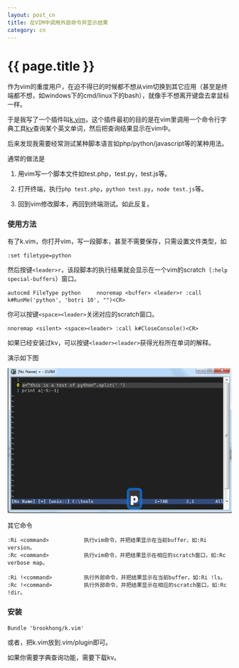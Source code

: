 ```yaml
---
layout: post_cn
title: 在VIM中调用外部命令并显示结果
category: cn
---
```


{{ page.title }}
================

作为vim的重度用户，在迫不得已的时候都不想从vim切换到其它应用（甚至是终端都不想，如windows下的cmd/linux下的bash），就像手不想离开键盘去拿鼠标一样。

于是我写了一个插件叫[k.vim](https://github.com/brookhong/k.vim)，这个插件最初的目的是在vim里调用一个命令行字典工具[kv](https://github.com/brookhong/kv)查询某个英文单词，然后把查询结果显示在vim中。

后来发现我需要经常测试某种脚本语言如php/python/javascript等的某种用法。

通常的做法是

1. 用vim写一个脚本文件如test.php，test.py，test.js等。

1. 打开终端，执行`php test.php`，`python test.py`，`node test.js`等。

1. 回到vim修改脚本，再回到终端测试。如此反复。


### 使用方法

有了k.vim，你打开vim，写一段脚本，甚至不需要保存，只需设置文件类型，如

    :set filetype=python

然后按键`<leader>r`，该段脚本的执行结果就会显示在一个vim的scratch（`:help special-buffers`）窗口。

    autocmd FileType python     nnoremap <buffer> <leader>r :call k#RunMe('python', 'botri 10', "")<CR>

你可以按键`<space><leader>`关闭对应的scratch窗口。

    nnoremap <silent> <space><leader> :call k#CloseConsole()<CR>

如果已经安装过kv，可以按键`<leader><leader>`获得光标所在单词的解释。

演示如下图

![k.vim](/assets/images/k.gif)

其它命令

    :Ri <command>           执行vim命令，并把结果显示在当前buffer，如:Ri version。
    :Rc <command>           执行vim命令，并把结果显示在相应的scratch窗口，如:Rc verbose map。

    :Ri !<command>          执行外部命令，并把结果显示在当前buffer，如:Ri !ls。
    :Rc !<command>          执行外部命令，并把结果显示在相应的scratch窗口，如:Rc !dir。

### 安装

    Bundle 'brookhong/k.vim'

或者，把k.vim放到.vim/plugin即可。

如果你需要字典查询功能，需要下载kv。
